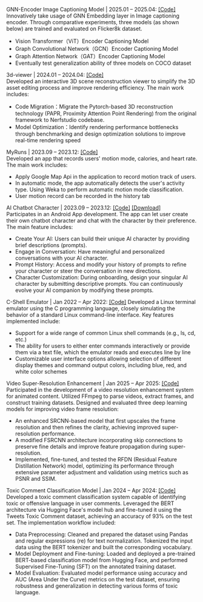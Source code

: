 GNN-Encoder Image Captioning Model | 2025.01 – 2025.04: [[Code]](https://github.com/hankunw/GNN-Encoder-Image-Captioning) \
Innovatively take usage of GNN Embedding layer in Image captioning encoder. Through comparative experiments, three models (as shown below) are trained and evaluated on Flicker8k dataset.
- Vision Transformer（ViT）Encoder Captioning Model
- Graph Convolutional Network（GCN）Encoder Captioning Model
- Graph Attention Network（GAT）Encoder Captioning Model
- Eventually test generalization ability of three models on COCO dataset


3d-viewer | 2024.01 – 2024.04: [[Code]](https://github.com/hankunw/3d-viewer) \
Developed an interactive 3D scene reconstruction viewer to simplify the 3D asset editing process and improve rendering efficiency. The main work includes: 
- Code Migration：Migrate the Pytorch-based 3D reconstruction technology (PAPR, Proximity Attention Point Rendering) from the original framework to Nerfstudio codebase. 
- Model Optimization：Identify rendering performance bottlenecks through benchmarking and design optimization solutions to improve real-time rendering speed


MyRuns | 2023.09 – 2023.12: [[Code]](https://github.com/hankunw/MyRuns) \
Developed an app that records users' motion mode, calories, and heart rate. The main work includes: 
- Apply Google Map Api in the application to record motion track of users. 
- In automatic mode, the app automatically detects the user's activity type. Using Weka to perform automatic motion mode classification. 
- User motion record can be recorded in the history tab 


AI Chatbot Character | 2023.09 – 2023.12: [[Code]](https://github.com/hankunw/Character-Chatbot-Application) [[Download]](https://sites.google.com/view/362-group-22-project-webpage/home) \
Participates in an Android App development. The app can let user create their own chatbot character and chat with the character by their preference. The main feature includes: 
- Create Your AI: Users can build their unique AI character by providing brief descriptions (prompts).
- Engage in Conversation: Have meaningful and personalized conversations with your AI character.
- Prompt History: Access and modify your history of prompts to refine your character or steer the conversation in new directions.
- Character Customization: During onboarding, design your singular AI character by submitting descriptive prompts. You can continuously evolve your AI companion by modifying these prompts.


C-Shell Emulator | Jan 2022 – Apr 2022: [[Code]](https://github.com/hankunw/C-shell_simulator)
Developed a Linux terminal emulator using the C programming language, closely simulating the behavior of a standard Linux command-line interface. Key features implemented include:
- Support for a wide range of common Linux shell commands (e.g., ls, cd, etc.)
- The ability for users to either enter commands interactively or provide them via a text file, which the emulator reads and executes line by line
- Customizable user interface options allowing selection of different display themes and command output colors, including blue, red, and white color schemes


Video Super-Resolution Enhancement | Jan 2025 – Apr 2025: [[Code]](https://github.com/hankunw/Video_Super_Resolution)
Participated in the development of a video resolution enhancement system for animated content. Utilized FFmpeg to parse videos, extract frames, and construct training datasets. Designed and evaluated three deep learning models for improving video frame resolution:
- An enhanced SRCNN-based model that first upscales the frame resolution and then refines the clarity, achieving improved super-resolution performance.
- A modified FSRCNN architecture incorporating skip connections to preserve fine details and improve feature propagation during super-resolution.
- Implemented, fine-tuned, and tested the RFDN (Residual Feature Distillation Network) model, optimizing its performance through extensive parameter adjustment and validation using metrics such as PSNR and SSIM.



Toxic Comment Classification Model | Jan 2024 – Apr 2024: [[Code]](https://github.com/hankunw/Bert_Toxic_Comment_Classification)
Developed a toxic comment classification system capable of identifying toxic or offensive language in user comments. Leveraged the BERT architecture via Hugging Face's model hub and fine-tuned it using the Tweets Toxic Comment dataset, achieving an accuracy of 93% on the test set. The implementation workflow included:
- Data Preprocessing: Cleaned and prepared the dataset using Pandas and regular expressions (re) for text normalization. Tokenized the input data using the BERT tokenizer and built the corresponding vocabulary.
- Model Deployment and Fine-tuning: Loaded and deployed a pre-trained BERT-based classification model from Hugging Face, and performed Supervised Fine-Tuning (SFT) on the annotated training dataset.
- Model Evaluation: Evaluated model performance using accuracy and AUC (Area Under the Curve) metrics on the test dataset, ensuring robustness and generalization in detecting various forms of toxic language.
